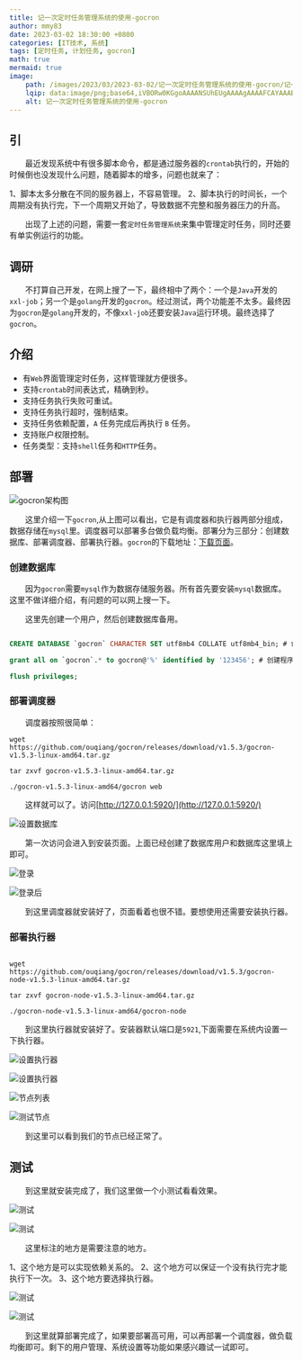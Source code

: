 ```yaml
---
title: 记一次定时任务管理系统的使用-gocron
author: mmy83
date: 2023-03-02 18:30:00 +0800
categories: [IT技术, 系统]
tags: [定时任务, 计划任务, gocron]
math: true
mermaid: true
image: 
    path: /images/2023/03/2023-03-02/记一次定时任务管理系统的使用-gocron/记一次定时任务管理系统的使用-gocron-00.png
    lqip: data:image/png;base64,iVBORw0KGgoAAAANSUhEUgAAAAgAAAAFCAYAAAB4ka1VAAAACXBIWXMAAAsTAAALEwEAmpwYAAAArklEQVR4nCWMPwuCQBxA7zvWUk25BS0ODi1+hpY+gkhgGDiFXqlUICUNiXAgZv6BTKimxOO8X0jb48F7aCbLi5Vu3G33GJjYCa2tG5rYvm4sO8XYmaP+SDBInAIAsLZtgXfEOfsAwO3x1FBvONZDEnW6bhpKaUPpl7I6qSog5LREA2FiJFnxP/Cu50A5sPj9gig6aGgqSpLnnfWyLJUsy9SiKNQkz5WL76+D/U78AehSg7opx2T0AAAAAElFTkSuQmCC
    alt: 记一次定时任务管理系统的使用-gocron
---
```


## 引

&emsp;&emsp;最近发现系统中有很多脚本命令，都是通过服务器的`crontab`执行的，开始的时候倒也没发现什么问题，随着脚本的增多，问题也就来了：

1、脚本太多分散在不同的服务器上，不容易管理。
2、脚本执行的时间长，一个周期没有执行完，下一个周期又开始了，导致数据不完整和服务器压力的升高。

&emsp;&emsp;出现了上述的问题，需要一套```定时任务管理系统```来集中管理定时任务，同时还要有单实例运行的功能。

## 调研

&emsp;&emsp;不打算自己开发，在网上搜了一下，最终相中了两个：一个是```Java```开发的```xxl-job```；另一个是```golang```开发的```gocron```。经过测试，两个功能差不太多。最终因为```gocron```是```golang```开发的，不像```xxl-job```还要安装```Java```运行环境。最终选择了```gocron```。

## 介绍

+ 有```Web```界面管理定时任务，这样管理就方便很多。
+ 支持```crontab```时间表达式，精确到秒。
+ 支持任务执行失败可重试。
+ 支持任务执行超时，强制结束。
+ 支持任务依赖配置，```A``` 任务完成后再执行 ```B``` 任务。
+ 支持账户权限控制。
+ 任务类型：支持```shell```任务和```HTTP```任务。

## 部署

![gocron架构图](/images/2023/03/2023-03-02/记一次定时任务管理系统的使用-gocron/01-gocron架构.png)

&emsp;&emsp;这里介绍一下```gocron```,从上图可以看出，它是有调度器和执行器两部分组成，数据存储在```mysql```里。调度器可以部署多台做负载均衡。部署分为三部分：创建数据库、部署调度器、部署执行器。```gocron```的下载地址：[下载页面](https://github.com/ouqiang/gocron/releases)。

### 创建数据库

&emsp;&emsp;因为```gocron```需要```mysql```作为数据存储服务器。所有首先要安装```mysql```数据库。这里不做详细介绍，有问题的可以网上搜一下。

&emsp;&emsp;这里先创建一个用户，然后创建数据库备用。

```sql

CREATE DATABASE `gocron` CHARACTER SET utf8mb4 COLLATE utf8mb4_bin; # 创建 程序连接数据库

grant all on `gocron`.* to gocron@'%' identified by '123456'; # 创建程序使用用户，并将对应库权限授予此用户进行使用

flush privileges;

```

### 部署调度器

&emsp;&emsp;调度器按照很简单：

```shell
wget https://github.com/ouqiang/gocron/releases/download/v1.5.3/gocron-v1.5.3-linux-amd64.tar.gz

tar zxvf gocron-v1.5.3-linux-amd64.tar.gz

./gocron-v1.5.3-linux-amd64/gocron web

```

&emsp;&emsp;这样就可以了。访问[http://127.0.0.1:5920/](http://127.0.0.1:5920/)

![设置数据库](/images/2023/03/2023-03-02/记一次定时任务管理系统的使用-gocron/02-设置数据库.png)

&emsp;&emsp;第一次访问会进入到安装页面。上面已经创建了数据库用户和数据库这里填上即可。

![登录](/images/2023/03/2023-03-02/记一次定时任务管理系统的使用-gocron/03-登录.png)

![登录后](/images/2023/03/2023-03-02/记一次定时任务管理系统的使用-gocron/04-登录后.png)

&emsp;&emsp;到这里调度器就安装好了，页面看着也很不错。要想使用还需要安装执行器。

### 部署执行器

```shell

wget https://github.com/ouqiang/gocron/releases/download/v1.5.3/gocron-node-v1.5.3-linux-amd64.tar.gz

tar zxvf gocron-node-v1.5.3-linux-amd64.tar.gz

./gocron-node-v1.5.3-linux-amd64/gocron-node

```

&emsp;&emsp;到这里执行器就安装好了。安装器默认端口是```5921```,下面需要在系统内设置一下执行器。

![设置执行器](/images/2023/03/2023-03-02/记一次定时任务管理系统的使用-gocron/05-设置节点.png)

![设置执行器](/images/2023/03/2023-03-02/记一次定时任务管理系统的使用-gocron/06-设置节点.png)

![节点列表](/images/2023/03/2023-03-02/记一次定时任务管理系统的使用-gocron/07-节点列表.png)

![测试节点](/images/2023/03/2023-03-02/记一次定时任务管理系统的使用-gocron/08-测试节点.png)

&emsp;&emsp;到这里可以看到我们的节点已经正常了。

## 测试

&emsp;&emsp;到这里就安装完成了，我们这里做一个小测试看看效果。

![测试](/images/2023/03/2023-03-02/记一次定时任务管理系统的使用-gocron/09-测试-01.png)

![测试](/images/2023/03/2023-03-02/记一次定时任务管理系统的使用-gocron/10-测试-02.png)

&emsp;&emsp;这里标注的地方是需要注意的地方。

1、这个地方是可以实现依赖关系的。
2、这个地方可以保证一个没有执行完才能执行下一次。
3、这个地方要选择执行器。

![测试](/images/2023/03/2023-03-02/记一次定时任务管理系统的使用-gocron/11-测试-03.png)

![测试](/images/2023/03/2023-03-02/记一次定时任务管理系统的使用-gocron/12-测试-04.png)

&emsp;&emsp;到这里就算部署完成了，如果要部署高可用，可以再部署一个调度器，做负载均衡即可。剩下的用户管理、系统设置等功能如果感兴趣试一试即可。
